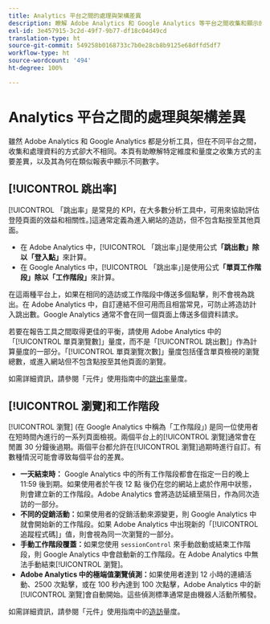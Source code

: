 ```yaml
---
title: Analytics 平台之間的處理與架構差異
description: 瞭解 Adobe Analytics 和 Google Analytics 等平台之間收集和顯示的資料有何不同。
exl-id: 3e457915-3c2d-49f7-9b77-df18c04d49cd
translation-type: ht
source-git-commit: 549258b0168733c7b0e28cb8b9125e68dffd5df7
workflow-type: ht
source-wordcount: '494'
ht-degree: 100%

---
```


# Analytics 平台之間的處理與架構差異

雖然 Adobe Analytics 和 Google Analytics 都是分析工具，但在不同平台之間，收集和處理資料的方式卻大不相同。本頁有助瞭解特定維度和量度之收集方式的主要差異，以及其為何在類似報表中顯示不同數字。

## [!UICONTROL 跳出率]

[!UICONTROL 「跳出率」是常見的 KPI，在大多數分析工具中，可用來協助評估登陸頁面的效益和相關性。]這通常定義為進入網站的造訪，但不包含點按至其他頁面。

* 在 Adobe Analytics 中，[!UICONTROL 「跳出率」]是使用公式&#x200B;**「跳出數」除以「登入點」**&#x200B;來計算。
* 在 Google Analytics 中，[!UICONTROL 「跳出率」]是使用公式&#x200B;**「單頁工作階段」除以「工作階段」**&#x200B;來計算。

在這兩種平台上，如果在相同的造訪或工作階段中傳送多個點擊，則不會視為跳出。在 Adobe Analytics 中，自訂連結不但可用而且相當常見，可防止將造訪計入跳出數。Google Analytics 通常不會在同一個頁面上傳送多個資料請求。

若要在報告工具之間取得更佳的平衡，請使用 Adobe Analytics 中的「[!UICONTROL 單頁瀏覽數]」量度，而不是「[!UICONTROL 跳出數]」作為計算量度的一部分。「[!UICONTROL 單頁瀏覽次數]」量度包括僅含單頁檢視的瀏覽總數，或進入網站但不包含點按至其他頁面的瀏覽。

如需詳細資訊，請參閱「元件」使用指南中的[跳出率](/help/components/metrics/bounce-rate.md)量度。

## [!UICONTROL 瀏覽]和工作階段

[!UICONTROL 瀏覽] (在 Google Analytics 中稱為「工作階段」) 是同一位使用者在短時間內進行的一系列頁面檢視。兩個平台上的[!UICONTROL 瀏覽]通常會在閒置 30 分鐘後過期。兩個平台都允許在[!UICONTROL 瀏覽]過期時進行自訂。有數種情況可能會導致每個平台的差異。

* **一天結束時：** Google Analytics 中的所有工作階段都會在指定一日的晚上 11:59 後到期。如果使用者於午夜 12 點 後仍在您的網站上處於作用中狀態，則會建立新的工作階段。Adobe Analytics 會將造訪延續至隔日，作為同次造訪的一部分。
* **不同的促銷活動：**&#x200B;如果使用者的促銷活動來源變更，則 Google Analytics 中就會開始新的工作階段。如果 Adobe Analytics 中出現新的「[!UICONTROL 追蹤程式碼]」值，則會視為同一次瀏覽的一部分。
* **手動工作階段覆蓋：**&#x200B;如果您使用 `sessionControl` 來手動啟動或結束工作階段，則 Google Analytics 中會啟動新的工作階段。在 Adobe Analytics 中無法手動結束[!UICONTROL 瀏覽]。
* **Adobe Analytics 中的極端值瀏覽偵測：**&#x200B;如果使用者達到 12 小時的連續活動、2500 次點擊，或在 100 秒內達到 100 次點擊，Adobe Analytics 中的新[!UICONTROL 瀏覽]會自動開始。這些偵測標準通常是由機器人活動所觸發。

如需詳細資訊，請參閱「元件」使用指南中的[造訪](/help/components/metrics/visits.md)量度。
